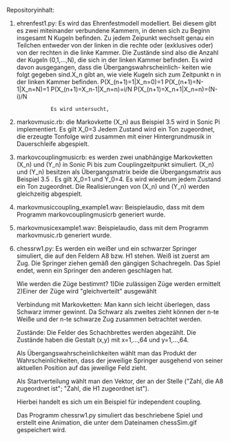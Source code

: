 Repositoryinhalt:

1) ehrenfest1.py: Es wird das Ehrenfestmodell modelliert. Bei diesem gibt es zwei 
                  miteinander verbundene Kammern, in denen sich zu Beginn insgesamt N Kugeln 
                  befinden. Zu jedem Zeipunkt wechselt genau ein Teilchen entweder von der linken
                  in die rechte oder (exklusives oder) von der rechten in die linke Kammer.
                  Die Zustände sind also die Anzahl der Kugeln (0,1,...,N), die sich in der linken
                  Kammer befinden. Es wird davon ausgegangen, dass die Übergangswahrscheinlich-
                  keiten wie folgt gegeben sind.X_n gibt an, wie viele Kugeln sich zum Zeitpunkt
                  n in der linken Kammer befinden.
                      P(X_(n+1)=1|X_n=0)=1
                      P(X_(n+1)=N-1|X_n=N)=1
                      P(X_(n+1)=X_n-1|X_n=n)=i/N
                      P(X_(n+1)=X_n+1|X_n=n)=(N-i)/N 
                  
                  Es wird untersucht,
                  
              
2) markovmusic.rb: die Markovkette (X_n) aus Beispiel 3.5 wird in Sonic Pi implementiert. Es gilt X_0=3 Jedem Zustand wird ein Ton zugeordnet, die erzeugte Tonfolge wird   zusammen mit einer Hintergrundmusik in Dauerschleife abgespielt.
   
3) markovcouplingmusicrb: es werden zwei unabhängige Markovketten (X_n) und (Y_n) in Sonic Pi bis zum Couplingzeitpunkt simuliert. (X_n) und (Y_n) besitzen als              Übergangsmatrix beide die Übergangsmatrix aus Beispiel 3.5 . Es gilt X_0=1 und Y_0=4. Es wird wiederum jedem Zustand ein Ton zugeordnet. Die Realisierungen von (X_n)      und (Y_n) werden 
   gleichzeitig abgespielt.
  
4) markovmusiccoupling_example1.wav: Beispielaudio, dass mit dem Programm markovcouplingmusicrb generiert wurde.

5) markovmusicexample1.wav: Beispielaudio, dass mit dem Programm markovmusic.rb generiert wurde.
   
6) chessrw1.py: Es werden ein weißer und ein schwarzer Springer simuliert, die auf den Feldern A8 bzw. H1 stehen. Weiß ist zuerst am Zug. Die Springer ziehen gemäß den 
   gängigen Schachregeln. Das Spiel endet, wenn ein Springer den anderen geschlagen hat. 
   
   Wie werden die Züge bestimmt?
   1)Die zulässigen Züge werden ermittelt
   2)Einer der Züge wird "gleichverteilt" ausgewählt
   
   Verbindung mit Markovketten: Man kann sich leicht überlegen, dass Schwarz immer gewinnt.
   Da Schwarz als zweites zieht können der n-te Weiße und der n-te schwarze Zug zusammen betrachtet
   werden.
   
   Zustände: Die Felder des Schachbrettes werden abgezählt. Die Zustände haben die Gestalt
   (x,y) mit x=1,...,64 und y=1,...,64.

   Als Übergangswahrscheinlichkeiten wählt man das Produkt der Wahrscheinlichkeiten, dass 
   der jeweilige Springer ausgehend von seiner aktuellen Position auf das jeweilige Feld zieht.

   Als Startverteilung wählt man den Vektor, der an der Stelle 
   ("Zahl, die A8 zugeordnet ist"; "Zahl, die H1 zugeordnet ist").

   Hierbei handelt es sich um ein Beispiel für independent coupling.

   Das Programm chessrw1.py simuliert das beschriebene Spiel und erstellt eine Animation,
   die unter dem Dateinamen chessSim.gif gespeichert wird.

